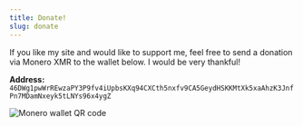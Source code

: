 ```yaml
---
title: Donate! 
slug: donate
---
```


If you like my site and would like to support me, feel free to send a donation via Monero XMR to the wallet below. I would be very thankful!

**Address:** <code style="display: block;word-break: break-all;">46DWg1pwWrREwzaPY3P9fv4iUpbsKXq94CXCth5nxfv9CA5GeydHSKKMtXk5xaAhzK3JnfPn7MDamNxeyk5tLNYs96x4ygZ</code>

<img src="/images/monero_qr.webp" alt="Monero wallet QR code">
